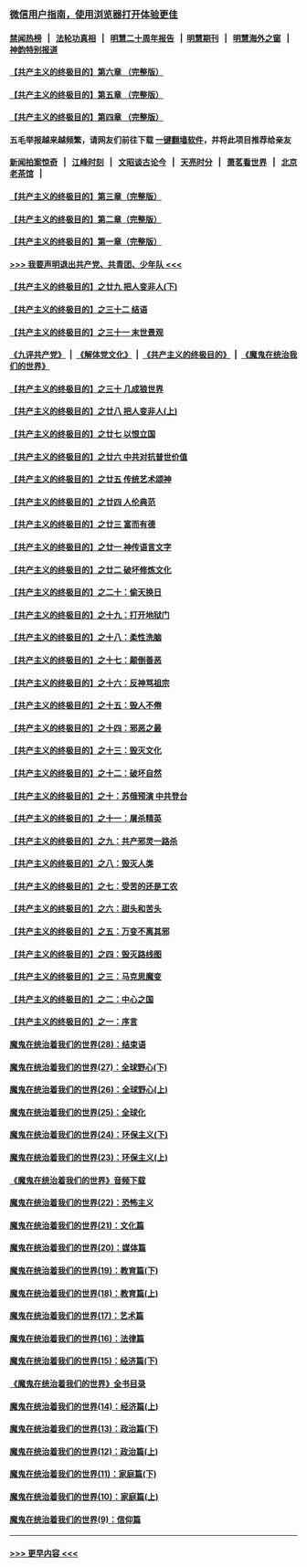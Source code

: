 ### [微信用户指南，使用浏览器打开体验更佳](https://github.com/gfw-breaker/banned-news1/blob/master/indexes/wechat-guide.md?t=0)
#### [禁闻热榜](热点新闻.md?t=0)  &nbsp;&nbsp;|&nbsp;&nbsp; [法轮功真相](https://github.com/gfw-breaker/truth/blob/master/README.md?t=0) &nbsp;&nbsp;|&nbsp;&nbsp; [明慧二十周年报告](https://github.com/gfw-breaker/mh-reports/blob/master/README.md?t=0) &nbsp;&nbsp;|&nbsp;&nbsp;[明慧期刊](https://github.com/gfw-breaker/mh-qikan) &nbsp;&nbsp;|&nbsp;&nbsp; [明慧海外之窗](https://github.com/gfw-breaker/mh-news/blob/master/README.md?t=0) &nbsp;&nbsp;|&nbsp;&nbsp; [神韵特别报道](https://github.com/gfw-breaker/mh-news/blob/master/shenyun.md?t=0)
#### [【共产主义的终极目的】第六章 （完整版）](../pages/nsc422/n11428913.md?t=02170944) 
#### [【共产主义的终极目的】第五章 （完整版）](../pages/nsc422/n11428912.md?t=02170944) 
#### [【共产主义的终极目的】第四章 （完整版）](../pages/nsc422/n11428907.md?t=02170944) 
#### 五毛举报越来越频繁，请网友们前往下载 [一键翻墙软件](https://github.com/gfw-breaker/ssr-accounts)，并将此项目推荐给亲友
#### [新闻拍案惊奇](https://github.com/gfw-breaker/banned-news1/blob/master/pages/link4.md) &nbsp;&nbsp;|&nbsp;&nbsp; [江峰时刻](https://github.com/gfw-breaker/banned-news1/blob/master/pages/link4.md) &nbsp;&nbsp;|&nbsp;&nbsp; [文昭谈古论今](https://github.com/gfw-breaker/banned-news1/blob/master/pages/link4.md) &nbsp;&nbsp;|&nbsp;&nbsp; [天亮时分](https://github.com/gfw-breaker/banned-news1/blob/master/pages/link4.md) &nbsp;&nbsp;|&nbsp;&nbsp; [萧茗看世界](https://github.com/gfw-breaker/banned-news1/blob/master/pages/link4.md) &nbsp;&nbsp;|&nbsp;&nbsp; [北京老茶馆](https://github.com/gfw-breaker/banned-news1/blob/master/pages/link4.md) &nbsp;&nbsp;|&nbsp;&nbsp; 
#### [【共产主义的终极目的】第三章（完整版）](../pages/nsc422/n11428848.md?t=02170944) 
#### [【共产主义的终极目的】第二章（完整版）](../pages/nsc422/n11428831.md?t=02170944) 
#### [【共产主义的终极目的】第一章（完整版）](../pages/nsc422/n11417651.md?t=02170944) 
#### [>>> 我要声明退出共产党、共青团、少年队 <<<](https://github.com/begood0513/goodnews/blob/master/quit/letter.md) 
#### [【共产主义的终极目的】之廿九 把人变非人(下)](../pages/nsc422/n11344140.md?t=02170944) 
#### [【共产主义的终极目的】之三十二 结语](../pages/nsc422/n11360535.md?t=02170944) 
#### [【共产主义的终极目的】之三十一 末世景观](../pages/nsc422/n11351129.md?t=02170944) 
#### [《九评共产党》](https://github.com/begood0513/9ping.md/blob/master/README.md) &nbsp;|&nbsp; [《解体党文化》](../../../../jtdwh.md/blob/master/README.md)  &nbsp;|&nbsp; [《共产主义的终极目的》](../../../../gczydzjmd.md/blob/master/README.md) &nbsp;|&nbsp; [《魔鬼在统治我们的世界》](../../../../mgztzwmdsj.md/blob/master/README.md) 
#### [【共产主义的终极目的】之三十 几成狼世界](../pages/nsc422/n11348280.md?t=02170944) 
#### [【共产主义的终极目的】之廿八 把人变非人(上)](../pages/nsc422/n11340492.md?t=02170944) 
#### [【共产主义的终极目的】之廿七 以恨立国](../pages/nsc422/n11336944.md?t=02170944) 
#### [【共产主义的终极目的】之廿六 中共对抗普世价值](../pages/nsc422/n11324785.md?t=02170944) 
#### [【共产主义的终极目的】之廿五 传统艺术颂神](../pages/nsc422/n11296396.md?t=02170944) 
#### [【共产主义的终极目的】之廿四 人伦典范](../pages/nsc422/n11296397.md?t=02170944) 
#### [【共产主义的终极目的】之廿三 富而有德](../pages/nsc422/n11283598.md?t=02170944) 
#### [【共产主义的终极目的】之廿一 神传语言文字](../pages/nsc422/n11263265.md?t=02170944) 
#### [【共产主义的终极目的】之廿二 破坏修炼文化](../pages/nsc422/n11245728.md?t=02170944) 
#### [【共产主义的终极目的】之二十：偷天换日](../pages/nsc422/n11238846.md?t=02170944) 
#### [【共产主义的终极目的】之十九：打开地狱门](../pages/nsc422/n11206376.md?t=02170944) 
#### [【共产主义的终极目的】之十八：柔性洗脑](../pages/nsc422/n11199994.md?t=02170944) 
#### [【共产主义的终极目的】之十七：颠倒善恶](../pages/nsc422/n11179782.md?t=02170944) 
#### [【共产主义的终极目的】之十六：反神骂祖宗](../pages/nsc422/n11166798.md?t=02170944) 
#### [【共产主义的终极目的】之十五：毁人不倦](../pages/nsc422/n11166792.md?t=02170944) 
#### [【共产主义的终极目的】之十四：邪恶之最](../pages/nsc422/n11150249.md?t=02170944) 
#### [【共产主义的终极目的】之十三：毁灭文化](../pages/nsc422/n11135227.md?t=02170944) 
#### [【共产主义的终极目的】之十二：破坏自然](../pages/nsc422/n11135214.md?t=02170944) 
#### [【共产主义的终极目的】之十：苏俄预演 中共登台](../pages/nsc422/n11118424.md?t=02170944) 
#### [【共产主义的终极目的】之十一：屠杀精英](../pages/nsc422/n11118442.md?t=02170944) 
#### [【共产主义的终极目的】之九：共产邪灵一路杀](../pages/nsc422/n11114139.md?t=02170944) 
#### [【共产主义的终极目的】之八：毁灭人类](../pages/nsc422/n11108503.md?t=02170944) 
#### [【共产主义的终极目的】之七：受苦的还是工农](../pages/nsc422/n11101809.md?t=02170944) 
#### [【共产主义的终极目的】之六：甜头和苦头](../pages/nsc422/n11096971.md?t=02170944) 
#### [【共产主义的终极目的】之五：万变不离其邪](../pages/nsc422/n11091285.md?t=02170944) 
#### [【共产主义的终极目的】之四：毁灭路线图](../pages/nsc422/n11086284.md?t=02170944) 
#### [【共产主义的终极目的】之三：马克思魔变](../pages/nsc422/n11061941.md?t=02170944) 
#### [【共产主义的终极目的】之二：中心之国](../pages/nsc422/n11047728.md?t=02170944) 
#### [【共产主义的终极目的】之一：序言](../pages/nsc422/n11086077.md?t=02170944) 
#### [魔鬼在统治着我们的世界(28)：结束语](../pages/nsc422/n10936246.md?t=02170944) 
#### [魔鬼在统治着我们的世界(27)：全球野心(下)](../pages/nsc422/n10928319.md?t=02170944) 
#### [魔鬼在统治着我们的世界(26)：全球野心(上)](../pages/nsc422/n10900318.md?t=02170944) 
#### [魔鬼在统治着我们的世界(25)：全球化](../pages/nsc422/n10788205.md?t=02170944) 
#### [魔鬼在统治着我们的世界(24)：环保主义(下)](../pages/nsc422/n10695307.md?t=02170944) 
#### [魔鬼在统治着我们的世界(23)：环保主义(上)](../pages/nsc422/n10688613.md?t=02170944) 
#### [《魔鬼在统治着我们的世界》音频下载](../pages/nsc422/n10635553.md?t=02170944) 
#### [魔鬼在统治着我们的世界(22)：恐怖主义](../pages/nsc422/n10614727.md?t=02170944) 
#### [魔鬼在统治着我们的世界(21)：文化篇](../pages/nsc422/n10597706.md?t=02170944) 
#### [魔鬼在统治着我们的世界(20)：媒体篇](../pages/nsc422/n10586579.md?t=02170944) 
#### [魔鬼在统治着我们的世界(19)：教育篇(下)](../pages/nsc422/n10564808.md?t=02170944) 
#### [魔鬼在统治着我们的世界(18)：教育篇(上)](../pages/nsc422/n10526970.md?t=02170944) 
#### [魔鬼在统治着我们的世界(17)：艺术篇](../pages/nsc422/n10499093.md?t=02170944) 
#### [魔鬼在统治着我们的世界(16)：法律篇](../pages/nsc422/n10485969.md?t=02170944) 
#### [魔鬼在统治着我们的世界(15)：经济篇(下)](../pages/nsc422/n10469975.md?t=02170944) 
#### [《魔鬼在统治着我们的世界》全书目录](../pages/nsc422/n10464261.md?t=02170944) 
#### [魔鬼在统治着我们的世界(14)：经济篇(上)](../pages/nsc422/n10457370.md?t=02170944) 
#### [魔鬼在统治着我们的世界(13)：政治篇(下)](../pages/nsc422/n10448270.md?t=02170944) 
#### [魔鬼在统治着我们的世界(12)：政治篇(上)](../pages/nsc422/n10444576.md?t=02170944) 
#### [魔鬼在统治着我们的世界(11)：家庭篇(下)](../pages/nsc422/n10440961.md?t=02170944) 
#### [魔鬼在统治着我们的世界(10)：家庭篇(上)](../pages/nsc422/n10435448.md?t=02170944) 
#### [魔鬼在统治着我们的世界(9)：信仰篇](../pages/nsc422/n10432159.md?t=02170944) 

----
#### [ >>> 更早内容 <<< ](../indexes/nsc422-earlier.md)
